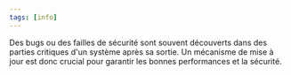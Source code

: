 ```yaml
---
tags: [info]
---
```


Des bugs ou des failles de sécurité sont souvent découverts dans des parties critiques d'un système après sa sortie.
Un mécanisme de mise à jour est donc crucial pour garantir les bonnes performances et la sécurité.